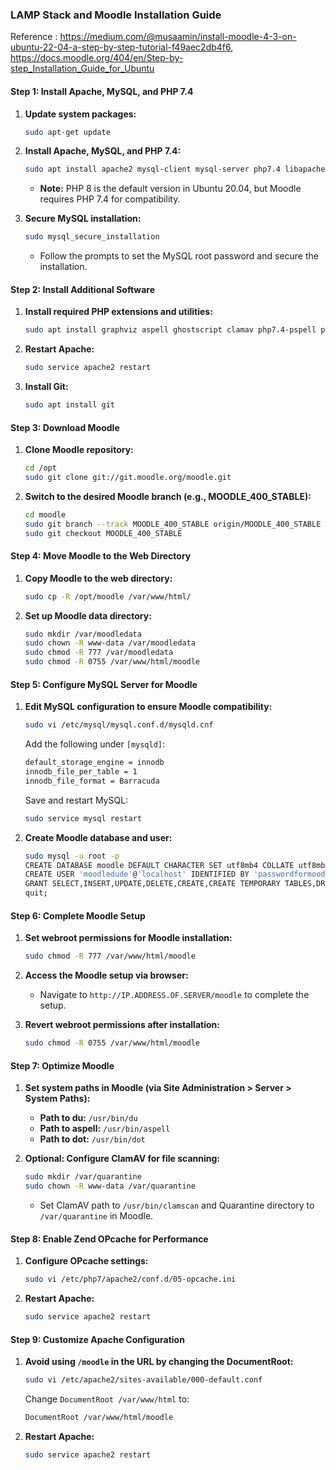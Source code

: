

### **LAMP Stack and Moodle Installation Guide**
Reference : https://medium.com/@musaamin/install-moodle-4-3-on-ubuntu-22-04-a-step-by-step-tutorial-f49aec2db4f6, https://docs.moodle.org/404/en/Step-by-step_Installation_Guide_for_Ubuntu
#### **Step 1: Install Apache, MySQL, and PHP 7.4**
1. **Update system packages:**
   ```bash
   sudo apt-get update
   ```
2. **Install Apache, MySQL, and PHP 7.4:**
   ```bash
   sudo apt install apache2 mysql-client mysql-server php7.4 libapache2-mod-php
   ```
   - **Note:** PHP 8 is the default version in Ubuntu 20.04, but Moodle requires PHP 7.4 for compatibility.

3. **Secure MySQL installation:**
   ```bash
   sudo mysql_secure_installation
   ```
   - Follow the prompts to set the MySQL root password and secure the installation.

#### **Step 2: Install Additional Software**
1. **Install required PHP extensions and utilities:**
   ```bash
   sudo apt install graphviz aspell ghostscript clamav php7.4-pspell php7.4-curl php7.4-gd php7.4-intl php7.4-mysql php7.4-xml php7.4-xmlrpc php7.4-ldap php7.4-zip php7.4-soap php7.4-mbstring
   ```

2. **Restart Apache:**
   ```bash
   sudo service apache2 restart
   ```

3. **Install Git:**
   ```bash
   sudo apt install git
   ```

#### **Step 3: Download Moodle**
1. **Clone Moodle repository:**
   ```bash
   cd /opt
   sudo git clone git://git.moodle.org/moodle.git
   ```

2. **Switch to the desired Moodle branch (e.g., MOODLE_400_STABLE):**
   ```bash
   cd moodle
   sudo git branch --track MOODLE_400_STABLE origin/MOODLE_400_STABLE
   sudo git checkout MOODLE_400_STABLE
   ```

#### **Step 4: Move Moodle to the Web Directory**
1. **Copy Moodle to the web directory:**
   ```bash
   sudo cp -R /opt/moodle /var/www/html/
   ```

2. **Set up Moodle data directory:**
   ```bash
   sudo mkdir /var/moodledata
   sudo chown -R www-data /var/moodledata
   sudo chmod -R 777 /var/moodledata
   sudo chmod -R 0755 /var/www/html/moodle
   ```

#### **Step 5: Configure MySQL Server for Moodle**
1. **Edit MySQL configuration to ensure Moodle compatibility:**
   ```bash
   sudo vi /etc/mysql/mysql.conf.d/mysqld.cnf
   ```
   Add the following under `[mysqld]`:
   ```bash
   default_storage_engine = innodb
   innodb_file_per_table = 1
   innodb_file_format = Barracuda
   ```
   Save and restart MySQL:
   ```bash
   sudo service mysql restart
   ```

2. **Create Moodle database and user:**
   ```bash
   sudo mysql -u root -p
   CREATE DATABASE moodle DEFAULT CHARACTER SET utf8mb4 COLLATE utf8mb4_unicode_ci;
   CREATE USER 'moodledude'@'localhost' IDENTIFIED BY 'passwordformoodledude';
   GRANT SELECT,INSERT,UPDATE,DELETE,CREATE,CREATE TEMPORARY TABLES,DROP,INDEX,ALTER ON moodle.* TO 'moodledude'@'localhost';
   quit;
   ```

#### **Step 6: Complete Moodle Setup**
1. **Set webroot permissions for Moodle installation:**
   ```bash
   sudo chmod -R 777 /var/www/html/moodle
   ```
2. **Access the Moodle setup via browser:** 
   - Navigate to `http://IP.ADDRESS.OF.SERVER/moodle` to complete the setup.

3. **Revert webroot permissions after installation:**
   ```bash
   sudo chmod -R 0755 /var/www/html/moodle
   ```

#### **Step 7: Optimize Moodle**
1. **Set system paths in Moodle (via Site Administration > Server > System Paths):**
   - **Path to du:** `/usr/bin/du`
   - **Path to aspell:** `/usr/bin/aspell`
   - **Path to dot:** `/usr/bin/dot`

2. **Optional: Configure ClamAV for file scanning:**
   ```bash
   sudo mkdir /var/quarantine
   sudo chown -R www-data /var/quarantine
   ```
   - Set ClamAV path to `/usr/bin/clamscan` and Quarantine directory to `/var/quarantine` in Moodle.

#### **Step 8: Enable Zend OPcache for Performance**
1. **Configure OPcache settings:**
   ```bash
   sudo vi /etc/php7/apache2/conf.d/05-opcache.ini
   ```
2. **Restart Apache:**
   ```bash
   sudo service apache2 restart
   ```

#### **Step 9: Customize Apache Configuration**
1. **Avoid using `/moodle` in the URL by changing the DocumentRoot:**
   ```bash
   sudo vi /etc/apache2/sites-available/000-default.conf
   ```
   Change `DocumentRoot /var/www/html` to:
   ```bash
   DocumentRoot /var/www/html/moodle
   ```

2. **Restart Apache:**
   ```bash
   sudo service apache2 restart
   ```
